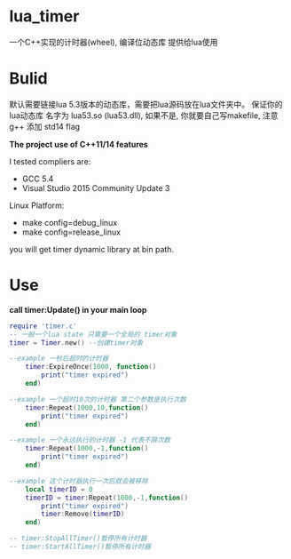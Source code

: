 # lua_timer
一个C++实现的计时器(wheel), 编译位动态库 提供给lua使用

# Bulid
默认需要链接lua 5.3版本的动态库，需要把lua源码放在lua文件夹中。
保证你的 lua动态库 名字为 lua53.so (lua53.dll), 如果不是,
你就要自己写makefile, 注意 g++ 添加 std14 flag

**The project use of C++11/14 features**

I tested compliers are:
- GCC 5.4 
- Visual Studio 2015 Community Update 3

Linux Platform: 
- make config=debug_linux
- make config=release_linux

you will get timer dynamic library at bin path.

# Use

**call timer:Update() in your main loop**

```lua
require 'timer.c'
-- 一般一个lua state 只需要一个全局的 timer对象
timer = Timer.new() --创建timer对象

--example 一秒后超时的计时器
    timer:ExpireOnce(1000, function()
        print("timer expired")
    end)

--example 一个超时10次的计时器 第二个参数是执行次数
    timer:Repeat(1000,10,function()
        print("timer expired")
    end)

--example 一个永远执行的计时器 -1 代表不限次数
    timer:Repeat(1000,-1,function()
        print("timer expired")
    end)

--example 这个计时器执行一次后就会被移除
    local timerID = 0
    timerID = timer:Repeat(1000,-1,function()
        print("timer expired")
        timer:Remove(timerID)
    end)

-- timer:StopAllTimer()暂停所有计时器
-- timer:StartAllTimer()暂停所有计时器

```
